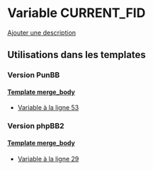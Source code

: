 # Variable CURRENT_FID
[Ajouter une description](https://fa-tvars.appspot.com/var/CURRENT_FID)

## Utilisations dans les templates

### Version PunBB

#### [Template merge_body](punbb/merge_body.md)
* [Variable &agrave; la ligne 53](../punbb/merge_body.tpl#L53)

### Version phpBB2

#### [Template merge_body](subsilver/merge_body.md)
* [Variable &agrave; la ligne 29](../subsilver/merge_body.tpl#L29)